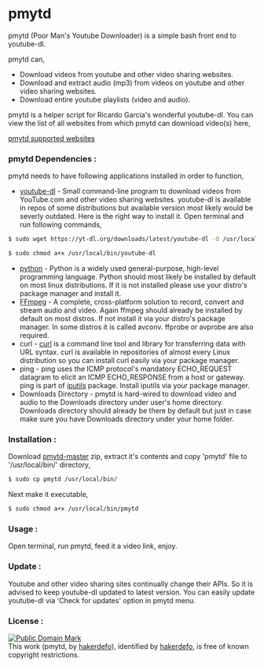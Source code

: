 # pmytd
pmytd (Poor Man's Youtube Downloader) is a simple bash front end to youtube-dl.

pmytd can,

  - Download videos from youtube and other video sharing websites.
  - Download and extract audio (mp3) from videos on youtube and other video sharing websites.
  - Download entire youtube playlists (video and audio).

pmytd is a helper script for Ricardo Garcia's wonderful youtube-dl.
You can view the list of all websites from which pmytd can download video(s) here,

[pmytd supported websites]


### pmytd Dependencies :

pmytd needs to have following applications installed in order to function,

* [youtube-dl] - Small command-line program to download videos from YouTube.com and other video sharing websites. youtube-dl is available in repos of some distributions but available version most likely would be severly outdated. Here is the right way to install it. Open terminal and run following commands,
```sh
$ sudo wget https://yt-dl.org/downloads/latest/youtube-dl -O /usr/local/bin/youtube-dl
```
```sh
$ sudo chmod a+x /usr/local/bin/youtube-dl
```
* [python] - Python is a widely used general-purpose, high-level programming language. Python should most likely be installed by default on most linux distributions. If it is not installed please use your distro's package manager and install it.
* [FFmpeg] - A complete, cross-platform solution to record, convert and stream audio and video. Again ffmpeg should already be installed by default on most distros. If not install it via your distro's package manager. In some distros it is called avconv. ffprobe or avprobe are also required.
* curl - [curl] is a command line tool and library for transferring data with URL syntax. curl is available in repositories of almost every Linux distribution so you can install curl easily via your package manager.
* ping - ping uses the ICMP protocol's mandatory ECHO_REQUEST datagram to elicit an ICMP ECHO_RESPONSE from a host or gateway. ping is part of [iputils] package. Install iputils via your package manager.
* Downloads Directory - pmytd is hard-wired to download video and audio to the Downloads directory under user's home directory. Downloads directory should already be there by default but just in case make sure you have Downloads directory under your home folder.


### Installation :

Download [pmytd-master] zip, extract it's contents and copy 'pmytd' file to '/usr/local/bin/' directory,
```sh
$ sudo cp pmytd /usr/local/bin/
```
Next make it executable,
```sh
$ sudo chmod a+x /usr/local/bin/pmytd
```


### Usage :

Open terminal, run pmytd, feed it a video link, enjoy.


### Update :

Youtube and other video sharing sites continually change their APIs. So it is advised to keep youtube-dl updated to latest version. You can easily update youtube-dl via 'Check for updates' option in pmytd menu.


### License :

[![Public Domain Mark](http://i.creativecommons.org/p/mark/1.0/88x31.png)](http://creativecommons.org/publicdomain/mark/1.0/)  
This work (<span property="dct:title">pmytd</span>, by [<span property="dct:title">hakerdefo</span>](https://github.com/hakerdefo/pmytd)), identified by [<span property="dct:title">hakerdefo</span>](https://hakerdefo.blogspot.com), is free of known copyright restrictions.


[pmytd supported websites]:http://rg3.github.io/youtube-dl/supportedsites.html
[youtube-dl]:http://rg3.github.io/youtube-dl/
[python]:https://www.python.org
[FFmpeg]:https://ffmpeg.org/
[curl]:http://curl.haxx.se
[iputils]:http://www.skbuff.net/iputils/
[pmytd-master]:https://github.com/hakerdefo/pmytd/archive/master.zip
